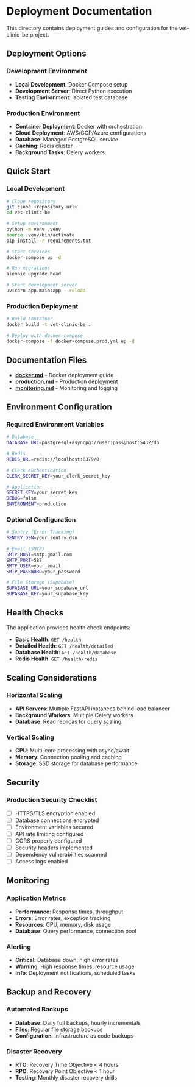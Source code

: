 # Deployment Documentation

This directory contains deployment guides and configuration for the vet-clinic-be project.

## Deployment Options

### Development Environment
- **Local Development**: Docker Compose setup
- **Development Server**: Direct Python execution
- **Testing Environment**: Isolated test database

### Production Environment
- **Container Deployment**: Docker with orchestration
- **Cloud Deployment**: AWS/GCP/Azure configurations
- **Database**: Managed PostgreSQL service
- **Caching**: Redis cluster
- **Background Tasks**: Celery workers

## Quick Start

### Local Development
```bash
# Clone repository
git clone <repository-url>
cd vet-clinic-be

# Setup environment
python -m venv .venv
source .venv/bin/activate
pip install -r requirements.txt

# Start services
docker-compose up -d

# Run migrations
alembic upgrade head

# Start development server
uvicorn app.main:app --reload
```

### Production Deployment
```bash
# Build container
docker build -t vet-clinic-be .

# Deploy with docker-compose
docker-compose -f docker-compose.prod.yml up -d
```

## Documentation Files

- [**docker.md**](./docker.md) - Docker deployment guide
- [**production.md**](./production.md) - Production deployment
- [**monitoring.md**](./monitoring.md) - Monitoring and logging

## Environment Configuration

### Required Environment Variables
```bash
# Database
DATABASE_URL=postgresql+asyncpg://user:pass@host:5432/db

# Redis
REDIS_URL=redis://localhost:6379/0

# Clerk Authentication
CLERK_SECRET_KEY=your_clerk_secret_key

# Application
SECRET_KEY=your_secret_key
DEBUG=false
ENVIRONMENT=production
```

### Optional Configuration
```bash
# Sentry (Error Tracking)
SENTRY_DSN=your_sentry_dsn

# Email (SMTP)
SMTP_HOST=smtp.gmail.com
SMTP_PORT=587
SMTP_USER=your_email
SMTP_PASSWORD=your_password

# File Storage (Supabase)
SUPABASE_URL=your_supabase_url
SUPABASE_KEY=your_supabase_key
```

## Health Checks

The application provides health check endpoints:

- **Basic Health**: `GET /health`
- **Detailed Health**: `GET /health/detailed`
- **Database Health**: `GET /health/database`
- **Redis Health**: `GET /health/redis`

## Scaling Considerations

### Horizontal Scaling
- **API Servers**: Multiple FastAPI instances behind load balancer
- **Background Workers**: Multiple Celery workers
- **Database**: Read replicas for query scaling

### Vertical Scaling
- **CPU**: Multi-core processing with async/await
- **Memory**: Connection pooling and caching
- **Storage**: SSD storage for database performance

## Security

### Production Security Checklist
- [ ] HTTPS/TLS encryption enabled
- [ ] Database connections encrypted
- [ ] Environment variables secured
- [ ] API rate limiting configured
- [ ] CORS properly configured
- [ ] Security headers implemented
- [ ] Dependency vulnerabilities scanned
- [ ] Access logs enabled

## Monitoring

### Application Metrics
- **Performance**: Response times, throughput
- **Errors**: Error rates, exception tracking
- **Resources**: CPU, memory, disk usage
- **Database**: Query performance, connection pool

### Alerting
- **Critical**: Database down, high error rates
- **Warning**: High response times, resource usage
- **Info**: Deployment notifications, scheduled tasks

## Backup and Recovery

### Automated Backups
- **Database**: Daily full backups, hourly incrementals
- **Files**: Regular file storage backups
- **Configuration**: Infrastructure as code backups

### Disaster Recovery
- **RTO**: Recovery Time Objective < 4 hours
- **RPO**: Recovery Point Objective < 1 hour
- **Testing**: Monthly disaster recovery drills